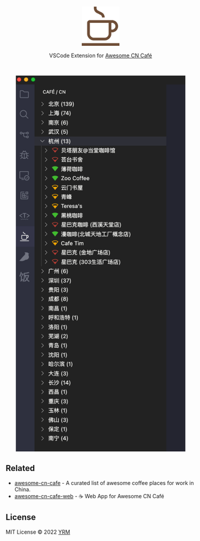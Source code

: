 <p align='center'>
<img src="./resources/logo.png" width='100'/>
</p>

<p align='center'>
VSCode Extension for <a href='https://github.com/ElaWorkshop/awesome-cn-cafe'>Awesome CN Café</a>
</p>

<br>
<p align='center'>
<img src="./resources/snapshot.png" width='450'/>
</p>

## Related

- [awesome-cn-cafe](https://github.com/ElaWorkshop/awesome-cn-cafe) - A curated list of awesome coffee places for work in China.
- [awesome-cn-cafe-web](https://github.com/antfu/awesome-cn-cafe-web) - ☕️ Web App for Awesome CN Café

## License

MIT License © 2022 [YRM](https://github.com/yrming)
